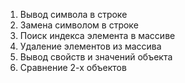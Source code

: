 1) Вывод символа в строке
2) Замена символом в строке
3) Поиск индекса элемента в массиве
4) Удаление элементов из массива
5) Вывод свойств и значений объекта
6) Сравнение 2-х объектов
